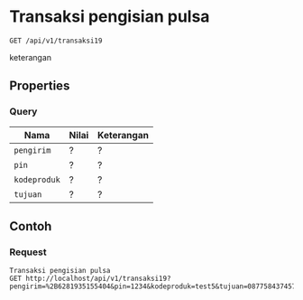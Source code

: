 # Transaksi pengisian pulsa
```http
GET /api/v1/transaksi19
```
keterangan
## Properties
### Query
Nama  | Nilai | Keterangan
--- | --- | ---
<code>pengirim</code> | ? | ?
<code>pin</code> | ? | ?
<code>kodeproduk</code> | ? | ?
<code>tujuan</code> | ? | ?

## Contoh

### Request
```http
Transaksi pengisian pulsa
GET http://localhost/api/v1/transaksi19?pengirim=%2B6281935155404&pin=1234&kodeproduk=test5&tujuan=087758437457
```

